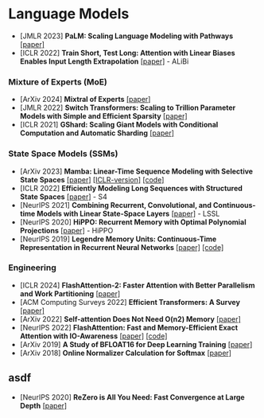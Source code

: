 # Language Models
- [JMLR 2023] **PaLM: Scaling Language Modeling with Pathways** [[paper]](https://www.jmlr.org/papers/volume24/22-1144/22-1144.pdf)
- [ICLR 2022] **Train Short, Test Long: Attention with Linear Biases Enables Input Length Extrapolation** [[paper]](https://arxiv.org/pdf/2108.12409.pdf) - ALiBi

### Mixture of Experts (MoE)
- [ArXiv 2024] **Mixtral of Experts** [[paper]](https://arxiv.org/pdf/2401.04088.pdf)
- [JMLR 2022] **Switch Transformers: Scaling to Trillion Parameter Models with Simple and Efficient Sparsity** [[paper]](https://arxiv.org/pdf/2101.03961.pdf)
- [ICLR 2021] **GShard: Scaling Giant Models with Conditional Computation and Automatic Sharding** [[paper]](https://arxiv.org/pdf/2006.16668.pdf)

### State Space Models (SSMs)
- [ArXiv 2023] **Mamba: Linear-Time Sequence Modeling with Selective State Spaces** [[paper]](https://arxiv.org/pdf/2312.00752.pdf) [[ICLR-version]](https://openreview.net/pdf?id=AL1fq05o7H) [[code]](https://github.com/state-spaces/mamba)
- [ICLR 2022] **Efficiently Modeling Long Sequences with Structured State Spaces** [[paper]](https://arxiv.org/pdf/2111.00396.pdf) - S4
- [NeurIPS 2021] **Combining Recurrent, Convolutional, and Continuous-time Models with Linear State-Space Layers** [[paper]](https://arxiv.org/pdf/2110.13985.pdf) - LSSL
- [NeurIPS 2020] **HiPPO: Recurrent Memory with Optimal Polynomial Projections** [[paper]](https://arxiv.org/pdf/2008.07669.pdf) - HiPPO
- [NeurIPS 2019] **Legendre Memory Units: Continuous-Time Representation in Recurrent Neural Networks** [[paper]](https://papers.nips.cc/paper_files/paper/2019/file/952285b9b7e7a1be5aa7849f32ffff05-Paper.pdf) [[code]](https://github.com/nengo/keras-lmu)


### Engineering
- [ICLR 2024] **FlashAttention-2: Faster Attention with Better Parallelism and Work Partitioning** [[paper]](https://arxiv.org/pdf/2307.08691.pdf)
- [ACM Computing Surveys 2022] **Efficient Transformers: A Survey** [[paper]](https://arxiv.org/pdf/2009.06732.pdf)
- [ArXiv 2022] **Self-attention Does Not Need O(n2) Memory** [[paper]](https://arxiv.org/pdf/2112.05682.pdf)
- [NeurIPS 2022] **FlashAttention: Fast and Memory-Efficient Exact Attention with IO-Awareness** [[paper]](https://arxiv.org/pdf/2205.14135.pdf) [[code]](https://github.com/Dao-AILab/flash-attention)
- [ArXiv 2019] **A Study of BFLOAT16 for Deep Learning Training** [[paper]](https://arxiv.org/pdf/1905.12322.pdf)
- [ArXiv 2018] **Online Normalizer Calculation for Softmax** [[paper]](https://arxiv.org/pdf/1805.02867.pdf)






## asdf
- [NeurIPS 2020] **ReZero is All You Need: Fast Convergence at Large Depth** [[paper]](https://arxiv.org/pdf/2003.04887.pdf)